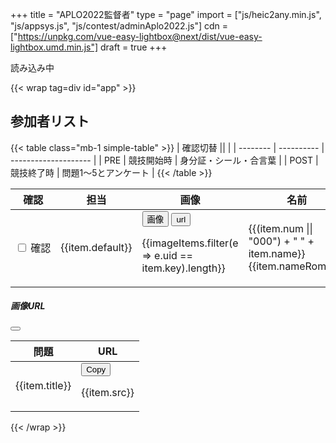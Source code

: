 +++
title = "APLO2022監督者"
type = "page"
import = ["js/heic2any.min.js", "js/appsys.js", "js/contest/adminAplo2022.js"]
cdn = ["https://unpkg.com/vue-easy-lightbox@next/dist/vue-easy-lightbox.umd.min.js"]
draft = true
+++

<script src="https://unpkg.com/vue@3"></script>

<div id="loading">読み込み中</div>

{{< wrap tag=div id="app" >}}
<h2>参加者リスト</h2>

{{< table class="mb-1 simple-table" >}}
| 確認切替             ||                      |
| -------- | ---------- | -------------------- |
| PRE      | 競技開始時 | 身分証・シール・合言葉               |
| POST     | 競技終了時 | 問題1～5とアンケート |
{{< /table >}}

<div class="btn-group" role="group" aria-label="Confirmation Target">
  <template v-for="(item, i) in CONFIRMATION_TARGETS">
    <input type="radio" class="btn-check" name="btnradio" :id="`btnradio${item}`" autocomplete="off" v-model="confirmationTarget" :value="item">
    <label class="btn btn-outline-primary btn-small" :for="`btnradio${item}`">{{item + " " + confirmNum[i]}}</label>
  </template>
</div>

<table class="table">
  <thead>
    <tr>
      <th scope="col">確認</th>
      <th scope="col">担当</th>
      <th scope="col">画像</th>
      <th scope="col">名前</th>
      <th scope="col">補足</th>
    </tr>
  </thead>
  <tbody>
    <tr v-for="item in studentlist" :key="item.key">
      <td nowrap>
        <div class="form-check">
            <input class="form-check-input" type="checkbox"
                :checked="item.confirm?.[confirmationTarget]"
                @change="confirmFormAnswers($event, item.key)"
                :id="`confirm${item.key}`"
            >
            <label class="form-check-label" :for="`confirm${item.key}`">
                確認
            </label>
        </div>
      </td>
      <td>{{item.default}}</td>
      <td>
        <button class="btn btn-small btn-secondary m-0" @click="uidToFilterImages = item.key; showImg(0)">画像</button>
        <button class="btn btn-small btn-outline-secondary m-0" data-bs-toggle="modal" data-bs-target="#editFormAnswersModal" @click="uidToFilterImages = item.key;">url</button>
        <p class="mb-0">{{imageItems.filter(e => e.uid == item.key).length}}</p>
      </td>
      <td>{{(item.num || "000") + " " + item.name}}<br>{{item.nameRoman}}</td>
      <td>
        <textarea class="form-control" :value="item.memo" @change="memo($event, item.key)" ></textarea>
      </td>
    </tr>
  </tbody>
</table>
<!-- Modal -->
<div class="modal fade" id="editFormAnswersModal" tabindex="-1" aria-labelledby="editFormAnswers" aria-hidden="true">
  <div class="modal-dialog">
    <div class="modal-content">
      <div class="modal-header">
        <h5 class="modal-title" id="editFormAnswers">画像URL</h5>
        <button type="button" class="btn-close" data-bs-dismiss="modal" aria-label="Close"></button>
      </div>
      <div class="modal-body">
        <div class="mb-3">
            <table class="table">
                <thead>
                    <tr>
                        <th scope="col">問題</th>
                        <th scope="col">URL</th>
                    </tr>
                </thead>
                <tbody>
                    <tr v-for="item in imageItemsLimited">
                        <td nowrap>{{item.title}}</td>
                        <td><button class="btn btn-small btn-secondary" @click="copyToClipboard(item.src)">Copy</button><p class="mb-0" style="word-break: break-all">{{item.src}}</p></td>
                    </tr>
                </tbody>
            </table>
        </div>
      </div>
    </div>
  </div>
</div>
<vue-easy-lightbox
    :visible="visible"
    :imgs="imageItemsLimited"
    :index="index"
    @hide="handleHide"
></vue-easy-lightbox>

{{< /wrap >}}

<style lang='scss'>
    .vel-img-title{
        font-size: x-large;
        color: white;
        opacity: 1;
    }

</style>
